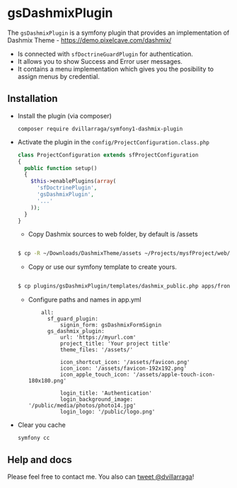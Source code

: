 # gsDashmixPlugin

The `gsDashmixPlugin` is a symfony plugin that provides an implementation of 
Dashmix Theme - https://demo.pixelcave.com/dashmix/

* Is connected with `sfDoctrineGuardPlugin` for authentication.
* It allows you to show Success and Error user messages.
* It contains a menu implementation which gives you the posibility to assign menus by credential.

## Installation ##

  * Install the plugin (via composer)

        composer require dvillarraga/symfony1-dashmix-plugin

  * Activate the plugin in the `config/ProjectConfiguration.class.php`

      ```php
      class ProjectConfiguration extends sfProjectConfiguration
      {
        public function setup()
        {
          $this->enablePlugins(array(
            'sfDoctrinePlugin',
            'gsDashmixPlugin',
            '...'
          ));
        }
      }
      ```

    * Copy Dashmix sources to web folder, by default is /assets

    ```bash

    $ cp -R ~/Downloads/DashmixTheme/assets ~/Projects/mysfProject/web/

    ```

    * Copy or use our symfony template to create yours.

    ```bash

    $ cp plugins/gsDashmixPlugin/templates/dashmix_public.php apps/frontend/templates/

    ```

    * Configure paths and names in app.yml

              all:
                sf_guard_plugin:
                    signin_form: gsDashmixFormSignin
                gs_dashmix_plugin:
                    url: 'https://myurl.com'
                    project_title: 'Your project title'
                    theme_files: '/assets/'
                    
                    icon_shortcut_icon: '/assets/favicon.png'
                    icon_icon: '/assets/favicon-192x192.png'
                    icon_apple_touch_icon: '/assets/apple-touch-icon-180x180.png'
                    
                    login_title: 'Authentication'
                    login_background_image: '/public/media/photos/photo14.jpg'
                    login_logo: '/public/logo.png'

  * Clear you cache

        symfony cc

## Help and docs

Please feel free to contact me. You also can [tweet @dvillarraga](http://twitter.com/dvillarraga)!


